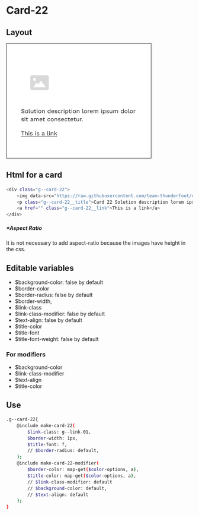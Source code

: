 # Card-22

## Layout

![alt text][card-22]

[card-22]: /src/img/global-components/card/card-22.png

## Html for a card

```sh
<div class="g--card-22">
    <img data-src="https://raw.githubusercontent.com/team-thunderfoot/ui/main/src/img/global-components/card/card-img-placeholder.png" src="/src/img/global-components/placeholder.jpg" alt="alt text" class="g--card-22__media g--lazy-01">
    <p class="g--card-22__title">Card 22 Solution description lorem ipsum dolor sit amet consectetur.</p>
    <a href="" class="g--card-22__link">This is a link</a>
</div>
```

##### \*Aspect Ratio

It is not necessary to add aspect-ratio because the images have height in the css.

## Editable variables

- $background-color: false by default
- $border-color
- $border-radius: false by default
- $border-width,
- $link-class
- $link-class-modifier: false by default
- $text-align: false by default
- $title-color
- $title-font
- $title-font-weight: false by default

### For modifiers

- $background-color
- $link-class-modifier
- $text-align
- $title-color

## Use

```sh
.g--card-22{
    @include make-card-22(
        $link-class: g--link-01,
        $border-width: 1px,    
        $title-font: f,
        // $border-radius: default,
    );
    @include make-card-22-modifier(
        $border-color: map-get($color-options, a),
        $title-color: map-get($color-options, a),
        // $link-class-modifier: default
        // $background-color: default,
        // $text-align: default
    );
}
```
